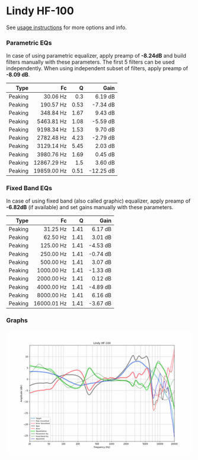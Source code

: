 # Lindy HF-100
See [usage instructions](https://github.com/jaakkopasanen/AutoEq#usage) for more options and info.

### Parametric EQs
In case of using parametric equalizer, apply preamp of **-8.24dB** and build filters manually
with these parameters. The first 5 filters can be used independently.
When using independent subset of filters, apply preamp of **-8.09 dB**.

| Type    | Fc          |    Q | Gain      |
|--------:|------------:|-----:|----------:|
| Peaking | 30.06 Hz    | 0.3  | 6.19 dB   |
| Peaking | 190.57 Hz   | 0.53 | -7.34 dB  |
| Peaking | 348.84 Hz   | 1.67 | 9.43 dB   |
| Peaking | 5463.81 Hz  | 1.08 | -5.59 dB  |
| Peaking | 9198.34 Hz  | 1.53 | 9.70 dB   |
| Peaking | 2782.48 Hz  | 4.23 | -2.79 dB  |
| Peaking | 3129.14 Hz  | 5.45 | 2.03 dB   |
| Peaking | 3980.76 Hz  | 1.69 | 0.45 dB   |
| Peaking | 12867.29 Hz | 1.5  | 3.60 dB   |
| Peaking | 19859.00 Hz | 0.51 | -12.25 dB |

### Fixed Band EQs
In case of using fixed band (also called graphic) equalizer, apply preamp of **-6.82dB**
(if available) and set gains manually with these parameters.

| Type    | Fc          |    Q | Gain     |
|--------:|------------:|-----:|---------:|
| Peaking | 31.25 Hz    | 1.41 | 6.17 dB  |
| Peaking | 62.50 Hz    | 1.41 | 3.01 dB  |
| Peaking | 125.00 Hz   | 1.41 | -4.53 dB |
| Peaking | 250.00 Hz   | 1.41 | -0.74 dB |
| Peaking | 500.00 Hz   | 1.41 | 3.07 dB  |
| Peaking | 1000.00 Hz  | 1.41 | -1.33 dB |
| Peaking | 2000.00 Hz  | 1.41 | 0.12 dB  |
| Peaking | 4000.00 Hz  | 1.41 | -4.89 dB |
| Peaking | 8000.00 Hz  | 1.41 | 6.16 dB  |
| Peaking | 16000.01 Hz | 1.41 | -3.67 dB |

### Graphs
![](./Lindy%20HF-100.png)